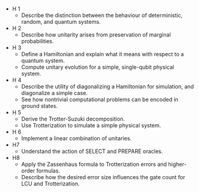 * H 1
  * Describe the distinction between the behaviour of deterministic, random, and quantum systems.
* H 2
  * Describe how unitarity arises from preservation of marginal probabilities.
* H 3
  * Define a Hamiltonian and explain what it means with respect to a quantum system.
  * Compute unitary evolution for a simple, single-qubit physical system.
* H 4
  * Describe the utility of diagonalizing a Hamiltonian for simulation, and diagonalize a simple case.
  * See how nontrivial computational problems can be encoded in ground states.
* H 5
  * Derive the Trotter-Suzuki decomposition.
  * Use Trotterization to simulate a simple physical system.
* H 6
  * Implement a linear combination of unitaries.
* H7
  * Understand the action of SELECT and PREPARE oracles.
* H8
  * Apply the Zassenhaus formula to Trotterization errors and higher-order formulas.
  * Describe how the desired error size influences the gate count for LCU and Trotterization.